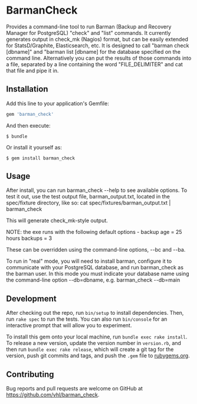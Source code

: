 # BarmanCheck

Provides a command-line tool to run Barman (Backup and Recovery Manager for PostgreSQL)
"check" and "list" commands. It currently generates output in check_mk (Nagios) format, but 
can be easily extended for StatsD/Graphite, Elasticsearch, etc.
It is designed to call "barman check [dbname]" and "barman list [dbname] for the database
specified on the command line. Alternatively you can put the results of those commands
into a file, separated by a line containing the word "FILE_DELIMITER" and 
cat that file and pipe it in. 

## Installation

Add this line to your application's Gemfile:

```ruby
gem 'barman_check'
```

And then execute:

    $ bundle

Or install it yourself as:

    $ gem install barman_check

## Usage

After install, you can run barman_check --help to see available options. To test it out, use the
test output file, barman_output.txt, located in the spec/fixture directory, like so:
cat spec/fixtures/barman_output.txt | barman_check

This will generate check_mk-style output. 

NOTE: the exe runs with the following default options -
backup age = 25 hours
backups = 3

These can be overridden using the command-line options, --bc and --ba.

To run in "real" mode, you will need to install barman, configure it to communicate
with your PostgreSQL database, and run barman_check as the barman user.
In this mode you must indicate your database name using the command-line
option --db=dbname, e.g. barman_check --db=main

## Development

After checking out the repo, run `bin/setup` to install dependencies. Then, run `rake spec` to run the tests. You can also run `bin/console` for an interactive prompt that will allow you to experiment.

To install this gem onto your local machine, run `bundle exec rake install`. To release a new version, update the version number in `version.rb`, and then run `bundle exec rake release`, which will create a git tag for the version, push git commits and tags, and push the `.gem` file to [rubygems.org](https://rubygems.org).

## Contributing

Bug reports and pull requests are welcome on GitHub at https://github.com/vhl/barman_check.

